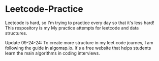 # Leetcode-Practice
Leetcode is hard, so I'm trying to practice every day so that it's less hard! 
This respository is my My practice attempts for leetcode and data structures.

Update 09-24-24:
To create more structure in my leet code journey, I am following the guide in algomap.io. It's a free website that helps students learn the main algorithms in coding interviews. 
